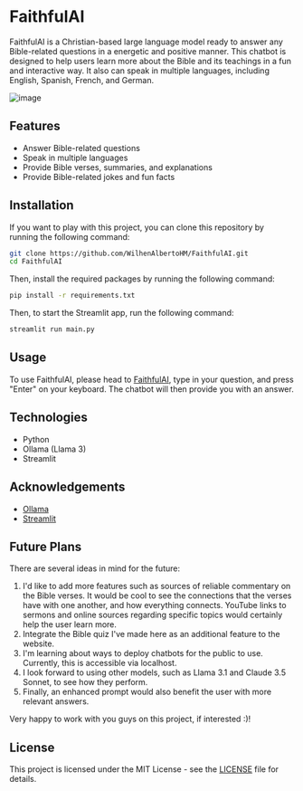 # FaithfulAI
FaithfulAI is a Christian-based large language model ready to answer any Bible-related questions in a energetic and positive manner.
This chatbot is designed to help users learn more about the Bible and its teachings in a fun and interactive way.
It also can speak in multiple languages, including English, Spanish, French, and German.

![image](https://github.com/user-attachments/assets/c506b8f5-b17e-4670-8469-5bad7e8fcb41)

## Features
- Answer Bible-related questions
- Speak in multiple languages
- Provide Bible verses, summaries, and explanations
- Provide Bible-related jokes and fun facts

## Installation
If you want to play with this project, you can clone this repository by running the following command:
```bash
git clone https://github.com/WilhenAlbertoHM/FaithfulAI.git
cd FaithfulAI
```

Then, install the required packages by running the following command:
```bash
pip install -r requirements.txt
```

Then, to start the Streamlit app, run the following command:
```bash
streamlit run main.py
```

## Usage
To use FaithfulAI, please head to [FaithfulAI](https://faithful-ai.streamlit.app/), type in your question, and press "Enter" on your keyboard. 
The chatbot will then provide you with an answer.

## Technologies
- Python
- Ollama (Llama 3)
- Streamlit

## Acknowledgements
- [Ollama](https://ollama.com/)
- [Streamlit](https://streamlit.io/)

## Future Plans
There are several ideas in mind for the future:
1. I'd like to add more features such as sources of reliable commentary on the Bible verses. It would be cool to see the connections that the verses have with one another, and how everything connects. YouTube links to sermons and online sources regarding specific topics would certainly help the user learn more.
2. Integrate the Bible quiz I've made here as an additional feature to the website.
3. I'm learning about ways to deploy chatbots for the public to use. Currently, this is accessible via localhost.
4. I look forward to using other models, such as Llama 3.1 and Claude 3.5 Sonnet, to see how they perform.
5. Finally, an enhanced prompt would also benefit the user with more relevant answers.

Very happy to work with you guys on this project, if interested :)!

## License
This project is licensed under the MIT License - see the [LICENSE](LICENSE) file for details.
